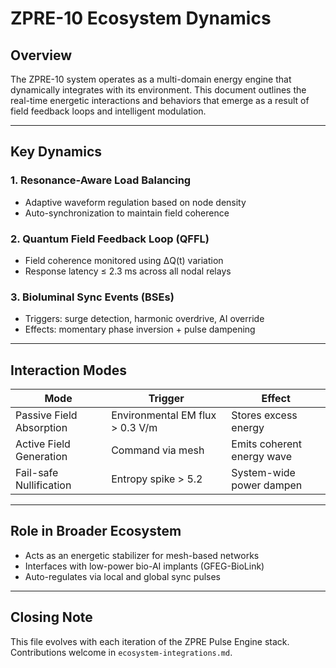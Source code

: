 # ZPRE-10 Ecosystem Dynamics

## Overview
The ZPRE-10 system operates as a multi-domain energy engine that dynamically integrates with its environment. This document outlines the real-time energetic interactions and behaviors that emerge as a result of field feedback loops and intelligent modulation.

---

## Key Dynamics

### 1. Resonance-Aware Load Balancing
- Adaptive waveform regulation based on node density
- Auto-synchronization to maintain field coherence

### 2. Quantum Field Feedback Loop (QFFL)
- Field coherence monitored using ΔQ(t) variation
- Response latency ≤ 2.3 ms across all nodal relays

### 3. Bioluminal Sync Events (BSEs)
- Triggers: surge detection, harmonic overdrive, AI override
- Effects: momentary phase inversion + pulse dampening

---

## Interaction Modes

| Mode | Trigger | Effect |
|------|--------|--------|
| Passive Field Absorption | Environmental EM flux > 0.3 V/m | Stores excess energy |
| Active Field Generation | Command via mesh | Emits coherent energy wave |
| Fail-safe Nullification | Entropy spike > 5.2 | System-wide power dampen |

---

## Role in Broader Ecosystem

- Acts as an energetic stabilizer for mesh-based networks
- Interfaces with low-power bio-AI implants (GFEG-BioLink)
- Auto-regulates via local and global sync pulses

---

## Closing Note
This file evolves with each iteration of the ZPRE Pulse Engine stack. Contributions welcome in `ecosystem-integrations.md`.

